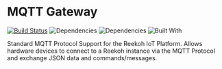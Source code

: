 # MQTT Gateway

[![Build Status](https://travis-ci.org/Reekoh/mqtt-gateway.svg)](https://travis-ci.org/Reekoh/mqtt-gateway)
![Dependencies](https://img.shields.io/david/Reekoh/mqtt-gateway.svg)
![Dependencies](https://img.shields.io/david/dev/Reekoh/mqtt-gateway.svg)
![Built With](https://img.shields.io/badge/built%20with-gulp-red.svg)

Standard MQTT Protocol Support for the Reekoh IoT Platform. Allows hardware devices to connect to a Reekoh instance via the MQTT Protocol and exchange JSON data and commands/messages.
